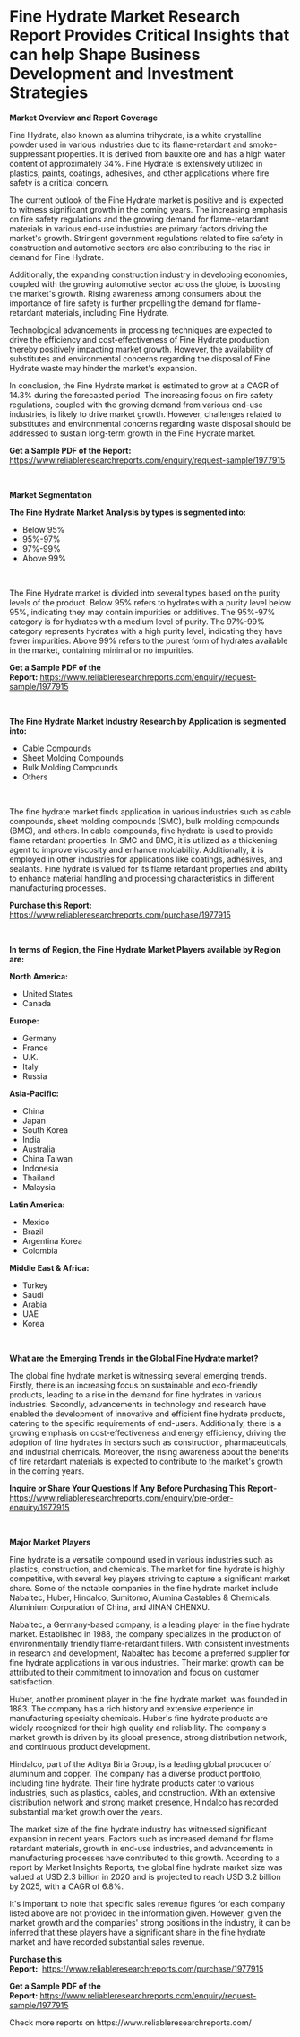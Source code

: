 <p><h1>Fine Hydrate Market Research Report Provides Critical Insights that can help Shape Business Development and Investment Strategies</h1></p><p><strong>Market Overview and Report Coverage</strong></p>
<p><p>Fine Hydrate, also known as alumina trihydrate, is a white crystalline powder used in various industries due to its flame-retardant and smoke-suppressant properties. It is derived from bauxite ore and has a high water content of approximately 34%. Fine Hydrate is extensively utilized in plastics, paints, coatings, adhesives, and other applications where fire safety is a critical concern.</p><p>The current outlook of the Fine Hydrate market is positive and is expected to witness significant growth in the coming years. The increasing emphasis on fire safety regulations and the growing demand for flame-retardant materials in various end-use industries are primary factors driving the market's growth. Stringent government regulations related to fire safety in construction and automotive sectors are also contributing to the rise in demand for Fine Hydrate.</p><p>Additionally, the expanding construction industry in developing economies, coupled with the growing automotive sector across the globe, is boosting the market's growth. Rising awareness among consumers about the importance of fire safety is further propelling the demand for flame-retardant materials, including Fine Hydrate.</p><p>Technological advancements in processing techniques are expected to drive the efficiency and cost-effectiveness of Fine Hydrate production, thereby positively impacting market growth. However, the availability of substitutes and environmental concerns regarding the disposal of Fine Hydrate waste may hinder the market's expansion.</p><p>In conclusion, the Fine Hydrate market is estimated to grow at a CAGR of 14.3% during the forecasted period. The increasing focus on fire safety regulations, coupled with the growing demand from various end-use industries, is likely to drive market growth. However, challenges related to substitutes and environmental concerns regarding waste disposal should be addressed to sustain long-term growth in the Fine Hydrate market.</p></p>
<p><strong>Get a Sample PDF of the Report:</strong> <a href="https://www.reliableresearchreports.com/enquiry/request-sample/1977915">https://www.reliableresearchreports.com/enquiry/request-sample/1977915</a></p>
<p>&nbsp;</p>
<p><strong>Market Segmentation</strong></p>
<p><strong>The Fine Hydrate Market Analysis by types is segmented into:</strong></p>
<p><ul><li>Below 95%</li><li>95%-97%</li><li>97%-99%</li><li>Above 99%</li></ul></p>
<p>&nbsp;</p>
<p><p>The Fine Hydrate market is divided into several types based on the purity levels of the product. Below 95% refers to hydrates with a purity level below 95%, indicating they may contain impurities or additives. The 95%-97% category is for hydrates with a medium level of purity. The 97%-99% category represents hydrates with a high purity level, indicating they have fewer impurities. Above 99% refers to the purest form of hydrates available in the market, containing minimal or no impurities.</p></p>
<p><strong>Get a Sample PDF of the Report:</strong>&nbsp;<a href="https://www.reliableresearchreports.com/enquiry/request-sample/1977915">https://www.reliableresearchreports.com/enquiry/request-sample/1977915</a></p>
<p>&nbsp;</p>
<p><strong>The Fine Hydrate Market Industry Research by Application is segmented into:</strong></p>
<p><ul><li>Cable Compounds</li><li>Sheet Molding Compounds</li><li>Bulk Molding Compounds</li><li>Others</li></ul></p>
<p>&nbsp;</p>
<p><p>The fine hydrate market finds application in various industries such as cable compounds, sheet molding compounds (SMC), bulk molding compounds (BMC), and others. In cable compounds, fine hydrate is used to provide flame retardant properties. In SMC and BMC, it is utilized as a thickening agent to improve viscosity and enhance moldability. Additionally, it is employed in other industries for applications like coatings, adhesives, and sealants. Fine hydrate is valued for its flame retardant properties and ability to enhance material handling and processing characteristics in different manufacturing processes.</p></p>
<p><strong>Purchase this Report:</strong>&nbsp; <a href="https://www.reliableresearchreports.com/purchase/1977915">https://www.reliableresearchreports.com/purchase/1977915</a></p>
<p>&nbsp;</p>
<p><strong>In terms of Region, the Fine Hydrate Market Players available by Region are:</strong></p>
<p>
    <p> <strong> North America: </strong>
        <ul>
            <li>United States</li>
            <li>Canada</li>
        </ul>
        </p> 
    <p> <strong> Europe: </strong>
        <ul>
            <li>Germany</li>
            <li>France</li>
            <li>U.K.</li>
            <li>Italy</li>
            <li>Russia</li>
        </ul>
        </p> 
    <p> <strong> Asia-Pacific: </strong>
        <ul>
            <li>China</li>
            <li>Japan</li>
            <li>South Korea</li>
            <li>India</li>
            <li>Australia</li>
            <li>China Taiwan</li>
            <li>Indonesia</li>
            <li>Thailand</li>
            <li>Malaysia</li>
        </ul>
        </p> 
    <p> <strong> Latin America: </strong>
        <ul>
            <li>Mexico</li>
            <li>Brazil</li>
            <li>Argentina Korea</li>
            <li>Colombia</li>
        </ul>
        </p> 
    <p> <strong> Middle East & Africa: </strong>
        <ul>
            <li>Turkey</li>
            <li>Saudi</li>
            <li>Arabia</li>
            <li>UAE</li>
            <li>Korea</li>
        </ul>
    </p>
    </p>
<p>&nbsp;</p>
<p><strong>What are the Emerging Trends in the Global Fine Hydrate market?</strong></p>
<p><p>The global fine hydrate market is witnessing several emerging trends. Firstly, there is an increasing focus on sustainable and eco-friendly products, leading to a rise in the demand for fine hydrates in various industries. Secondly, advancements in technology and research have enabled the development of innovative and efficient fine hydrate products, catering to the specific requirements of end-users. Additionally, there is a growing emphasis on cost-effectiveness and energy efficiency, driving the adoption of fine hydrates in sectors such as construction, pharmaceuticals, and industrial chemicals. Moreover, the rising awareness about the benefits of fire retardant materials is expected to contribute to the market's growth in the coming years.</p></p>
<p><strong>Inquire or Share Your Questions If Any Before Purchasing This Report</strong>- <a href="https://www.reliableresearchreports.com/enquiry/pre-order-enquiry/1977915">https://www.reliableresearchreports.com/enquiry/pre-order-enquiry/1977915</a></p>
<p>&nbsp;</p>
<p><strong>Major Market Players</strong></p>
<p><p>Fine hydrate is a versatile compound used in various industries such as plastics, construction, and chemicals. The market for fine hydrate is highly competitive, with several key players striving to capture a significant market share. Some of the notable companies in the fine hydrate market include Nabaltec, Huber, Hindalco, Sumitomo, Alumina Castables & Chemicals, Aluminium Corporation of China, and JINAN CHENXU.</p><p>Nabaltec, a Germany-based company, is a leading player in the fine hydrate market. Established in 1988, the company specializes in the production of environmentally friendly flame-retardant fillers. With consistent investments in research and development, Nabaltec has become a preferred supplier for fine hydrate applications in various industries. Their market growth can be attributed to their commitment to innovation and focus on customer satisfaction.</p><p>Huber, another prominent player in the fine hydrate market, was founded in 1883. The company has a rich history and extensive experience in manufacturing specialty chemicals. Huber's fine hydrate products are widely recognized for their high quality and reliability. The company's market growth is driven by its global presence, strong distribution network, and continuous product development.</p><p>Hindalco, part of the Aditya Birla Group, is a leading global producer of aluminum and copper. The company has a diverse product portfolio, including fine hydrate. Their fine hydrate products cater to various industries, such as plastics, cables, and construction. With an extensive distribution network and strong market presence, Hindalco has recorded substantial market growth over the years.</p><p>The market size of the fine hydrate industry has witnessed significant expansion in recent years. Factors such as increased demand for flame retardant materials, growth in end-use industries, and advancements in manufacturing processes have contributed to this growth. According to a report by Market Insights Reports, the global fine hydrate market size was valued at USD 2.3 billion in 2020 and is projected to reach USD 3.2 billion by 2025, with a CAGR of 6.8%.</p><p>It's important to note that specific sales revenue figures for each company listed above are not provided in the information given. However, given the market growth and the companies' strong positions in the industry, it can be inferred that these players have a significant share in the fine hydrate market and have recorded substantial sales revenue.</p></p>
<p><strong>Purchase this Report:</strong>&nbsp;&nbsp;<a href="https://www.reliableresearchreports.com/purchase/1977915">https://www.reliableresearchreports.com/purchase/1977915</a></p>
<p></p>
<p><strong>Get a Sample PDF of the Report:</strong>&nbsp;<a href="https://www.reliableresearchreports.com/enquiry/request-sample/1977915">https://www.reliableresearchreports.com/enquiry/request-sample/1977915</a></p>
<p>Check more reports on https://www.reliableresearchreports.com/</p>